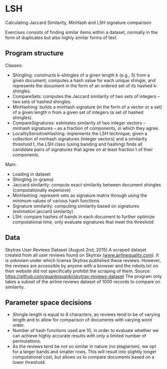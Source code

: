 # LSH
Calculating Jaccard Similarity, MinHash and LSH signature comparison

Exercises consists of finding similar items within a dataset, normally in the form of duplicates but also highly similar forms of text.

## Program structure
Classes: 
- Shingling: constructs k–shingles of a given length k (e.g., 5) from a given document, computes a hash value for each unique shingle, and represents the document in the form of an ordered set of its hashed k-shingles.
- CompareSets: computes the Jaccard similarity of two sets of integers – two sets of hashed shingles.
- MinHashing: builds a minHash signature (in the form of a vector or a set) of a given length n from a given set of integers (a set of hashed shingles).
- CompareSignatures: estimates similarity of two integer vectors – minhash signatures – as a fraction of components, in which they agree.
- LocalitySensitiveHashing: implements the LSH technique, given a collection of minhash signatures (integer vectors) and a similarity threshold t, the LSH class (using banding and hashing) finds all candidate pairs of signatures that agree on at least fraction t of their components.

Main:
- Loading in dataset
- Shingling (n-grams)
- Jaccard similarity: compute exact similarity between document shingles (computationally expensive)
- MinHashing: represent sets as signature matrix through using the minimum values of various hash functions
- Signature similarity: computing similarity based on signatures (estimation jaccard similarity)
- LSH: compare hashes of bands in each document to further optimize computational time, only evaluate signatures that meet the threshold

## Data
Skytrax User Reviews Dataset (August 2nd, 2015)
A scraped dataset created from all user reviews found on Skytrax (www.airlinequality.com). It is unknown under which license Skytrax published these reviews. However, the reviews are accessible by anyone with a browser and the robots.txt on their website did not specifically prohibit the scraping of them.
Source: https://github.com/quankiquanki/skytrax-reviews-dataset
The program only takes a subset of the airline reviews dataset of 1000 records to compare on similarity. 

## Parameter space decisions
-	Shingle length is equal to 8 characters, as reviews tend to be of varying length and to allow for comparison of documents with varying word order.
-	Number of hash functions used are 10, in order to evaluate whether we can achieve highly accurate results with only a limited number of permutations.
-	As the reviews tend be not so similar in nature (no plagiarism), we opt for a larger bands and smaller rows. This will result into slightly longer computational cost, but allows us to compare documents based on a lower threshold.
